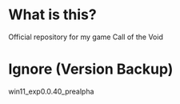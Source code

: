# What is this?
Official repository for my game Call of the Void

# Ignore (Version Backup)
win11_exp0.0.40_prealpha
